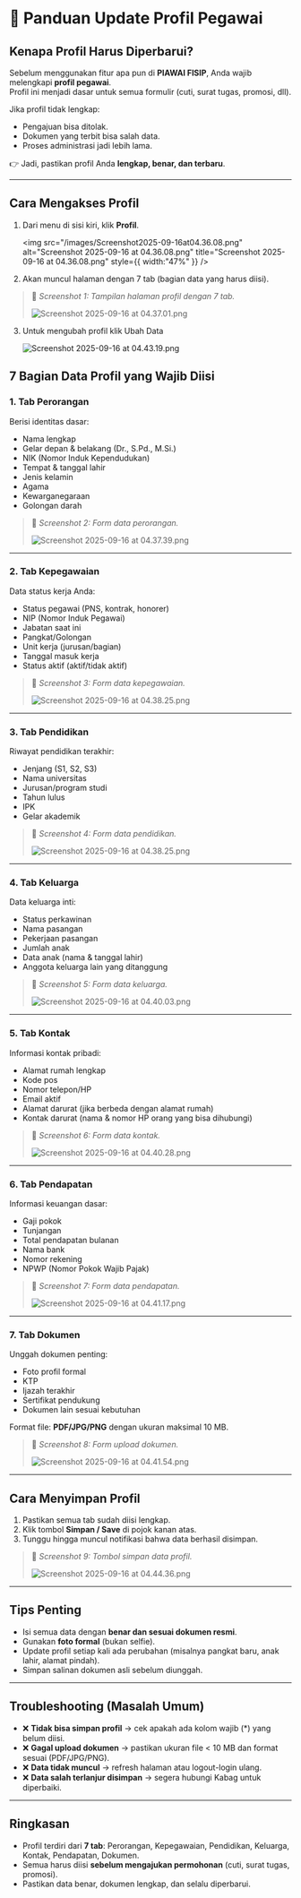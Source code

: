 # 🧾 Panduan Update Profil Pegawai

## Kenapa Profil Harus Diperbarui?

Sebelum menggunakan fitur apa pun di **PIAWAI FISIP**, Anda wajib melengkapi **profil pegawai**.\
Profil ini menjadi dasar untuk semua formulir (cuti, surat tugas, promosi, dll).

Jika profil tidak lengkap:

- Pengajuan bisa ditolak.
- Dokumen yang terbit bisa salah data.
- Proses administrasi jadi lebih lama.

👉 Jadi, pastikan profil Anda **lengkap, benar, dan terbaru**.

---

## Cara Mengakses Profil

1. Dari menu di sisi kiri, klik **Profil**.

   <img
     src="/images/Screenshot2025-09-16at04.36.08.png"
     alt="Screenshot 2025-09-16 at 04.36.08.png"
     title="Screenshot 2025-09-16 at 04.36.08.png"
     style={{ width:"47%" }}
   />
2. Akan muncul halaman dengan 7 tab (bagian data yang harus diisi).

> 📸 _Screenshot 1: Tampilan halaman profil dengan 7 tab._
>
> ![Screenshot 2025-09-16 at 04.37.01.png](/images/Screenshot2025-09-16at04.37.01.png)

3. Untuk mengubah profil klik Ubah Data

   ![Screenshot 2025-09-16 at 04.43.19.png](/images/Screenshot2025-09-16at04.43.19.png)

## 7 Bagian Data Profil yang Wajib Diisi

### 1. Tab **Perorangan**

Berisi identitas dasar:

- Nama lengkap
- Gelar depan & belakang (Dr., S.Pd., M.Si.)
- NIK (Nomor Induk Kependudukan)
- Tempat & tanggal lahir
- Jenis kelamin
- Agama
- Kewarganegaraan
- Golongan darah

> 📸 _Screenshot 2: Form data perorangan._
>
> ![Screenshot 2025-09-16 at 04.37.39.png](/images/Screenshot2025-09-16at04.37.39.png)

---

### 2. Tab **Kepegawaian**

Data status kerja Anda:

- Status pegawai (PNS, kontrak, honorer)
- NIP (Nomor Induk Pegawai)
- Jabatan saat ini
- Pangkat/Golongan
- Unit kerja (jurusan/bagian)
- Tanggal masuk kerja
- Status aktif (aktif/tidak aktif)

> 📸 _Screenshot 3: Form data kepegawaian._
>
> ![Screenshot 2025-09-16 at 04.38.25.png](/images/Screenshot2025-09-16at04.38.25.png)

---

### 3. Tab **Pendidikan**

Riwayat pendidikan terakhir:

- Jenjang (S1, S2, S3)
- Nama universitas
- Jurusan/program studi
- Tahun lulus
- IPK
- Gelar akademik

> 📸 _Screenshot 4: Form data pendidikan._
>
> ![Screenshot 2025-09-16 at 04.38.25.png](/images/Screenshot2025-09-16at04.38.25.png)

---

### 4. Tab **Keluarga**

Data keluarga inti:

- Status perkawinan
- Nama pasangan
- Pekerjaan pasangan
- Jumlah anak
- Data anak (nama & tanggal lahir)
- Anggota keluarga lain yang ditanggung

> 📸 _Screenshot 5: Form data keluarga._
>
> ![Screenshot 2025-09-16 at 04.40.03.png](/images/Screenshot2025-09-16at04.40.03.png)

---

### 5. Tab **Kontak**

Informasi kontak pribadi:

- Alamat rumah lengkap
- Kode pos
- Nomor telepon/HP
- Email aktif
- Alamat darurat (jika berbeda dengan alamat rumah)
- Kontak darurat (nama & nomor HP orang yang bisa dihubungi)

> 📸 _Screenshot 6: Form data kontak._
>
> ![Screenshot 2025-09-16 at 04.40.28.png](/images/Screenshot2025-09-16at04.40.28.png)

---

### 6. Tab **Pendapatan**

Informasi keuangan dasar:

- Gaji pokok
- Tunjangan
- Total pendapatan bulanan
- Nama bank
- Nomor rekening
- NPWP (Nomor Pokok Wajib Pajak)

> 📸 _Screenshot 7: Form data pendapatan._
>
> ![Screenshot 2025-09-16 at 04.41.17.png](/images/Screenshot2025-09-16at04.41.17.png)

---

### 7. Tab **Dokumen**

Unggah dokumen penting:

- Foto profil formal
- KTP
- Ijazah terakhir
- Sertifikat pendukung
- Dokumen lain sesuai kebutuhan

Format file: **PDF/JPG/PNG** dengan ukuran maksimal 10 MB.

> 📸 _Screenshot 8: Form upload dokumen._
>
> ![Screenshot 2025-09-16 at 04.41.54.png](/images/Screenshot2025-09-16at04.41.54.png)

---

## Cara Menyimpan Profil

1. Pastikan semua tab sudah diisi lengkap.
2. Klik tombol **Simpan / Save** di pojok kanan atas.
3. Tunggu hingga muncul notifikasi bahwa data berhasil disimpan.

> 📸 _Screenshot 9: Tombol simpan data profil._
>
> ![Screenshot 2025-09-16 at 04.44.36.png](/images/Screenshot2025-09-16at04.44.36.png)

---

## Tips Penting

- Isi semua data dengan **benar dan sesuai dokumen resmi**.
- Gunakan **foto formal** (bukan selfie).
- Update profil setiap kali ada perubahan (misalnya pangkat baru, anak lahir, alamat pindah).
- Simpan salinan dokumen asli sebelum diunggah.

---

## Troubleshooting (Masalah Umum)

- ❌ **Tidak bisa simpan profil** → cek apakah ada kolom wajib (\*) yang belum diisi.
- ❌ **Gagal upload dokumen** → pastikan ukuran file \< 10 MB dan format sesuai (PDF/JPG/PNG).
- ❌ **Data tidak muncul** → refresh halaman atau logout-login ulang.
- ❌ **Data salah terlanjur disimpan** → segera hubungi Kabag untuk diperbaiki.

---

## Ringkasan

- Profil terdiri dari **7 tab**: Perorangan, Kepegawaian, Pendidikan, Keluarga, Kontak, Pendapatan, Dokumen.
- Semua harus diisi **sebelum mengajukan permohonan** (cuti, surat tugas, promosi).
- Pastikan data benar, dokumen lengkap, dan selalu diperbarui.